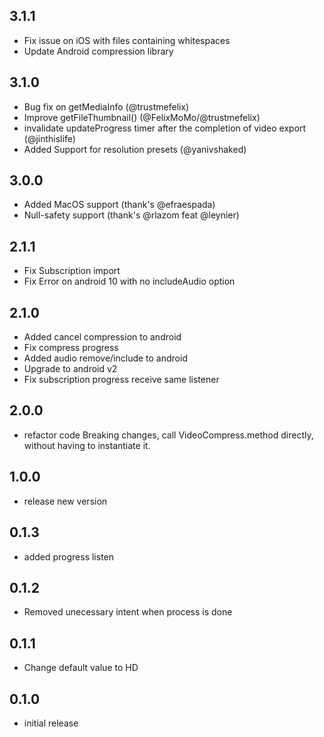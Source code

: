 ## 3.1.1
- Fix issue on iOS with files containing whitespaces
- Update Android compression library

## 3.1.0
- Bug fix on getMediaInfo (@trustmefelix)
- Improve getFileThumbnail() (@FelixMoMo/@trustmefelix)
- invalidate updateProgress timer after the completion of video export (@jinthislife)
- Added Support for resolution presets (@yanivshaked)

## 3.0.0
- Added MacOS support (thank's @efraespada)
- Null-safety support (thank's @rlazom feat @leynier)

## 2.1.1
- Fix Subscription import 
- Fix Error on android 10 with no includeAudio option

## 2.1.0
- Added cancel compression to android 
- Fix compress progress
- Added audio remove/include to android
- Upgrade to android v2
- Fix subscription progress receive same listener
  
## 2.0.0
- refactor code
Breaking changes, call VideoCompress.method directly, without having to instantiate it.

## 1.0.0
- release new version

## 0.1.3
- added progress listen

## 0.1.2
- Removed unecessary intent when process is done

## 0.1.1
- Change default value to HD

## 0.1.0
- initial release